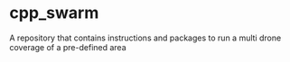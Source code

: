 # cpp_swarm
A repository that contains instructions and packages to run a multi drone coverage of a pre-defined area
